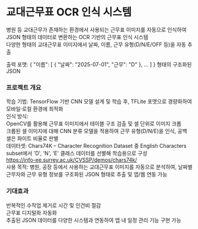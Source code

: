 # 교대근무표 OCR 인식 시스템
병원 등 교대근무가 존재하는 환경에서 사용되는 근무표 이미지를 자동으로 인식하여 JSON 형태의 데이터로 변환하는 OCR 기반의 근무표 인식 시스템<br>
다양한 형태의 교대근무표 이미지에서 날짜, 이름, 근무 유형(D/N/E/OFF 등)을 자동 추출<br>

출력 포맷: { "이름": [ { "날짜": "2025-07-01", "근무": "D" }, ... ] } 형태의 구조화된 JSON<br>

### 프로젝트 개요 
학습 기법: TensorFlow 기반 CNN 모델 설계 및 학습 후, TFLite 포맷으로 경량화하여 모바일·로컬 환경에 최적화<br>
인식 방식:<br>
OpenCV를 활용해 근무표 이미지에서 테이블 구조 검출 및 셀 단위로 이미지 크롭<br>
크롭된 셀 이미지에 대해 CNN 분류 모델을 적용하여 근무 유형(D/N/E)을 인식, 공백 셀은 화이트 비율로 판별<br>
데이터셋: Chars74K – Character Recognition Dataset 중 English Characters subset에서 'D', 'N', 'E' 클래스 데이터를 선별해 학습용으로 구성<br>
https://info-ee.surrey.ac.uk/CVSSP/demos/chars74k/ <br>
사용 목적: 병원, 공장 등에서 사용하는 교대근무표 이미지를 자동으로 분석하여, 날짜별 근무자와 근무 유형 정보를 구조화된 JSON 형태로 추출 및 앱/웹 연동 가능<br>

### 기대효과 
반복적인 수작업 제거로 시간 및 인건비 절감<br>
근무표 디지털화 자동화<br>
추출된 JSON 데이터를 다양한 시스템과 연동하여 앱 내 일정 관리 기능 구현 가능<br>




